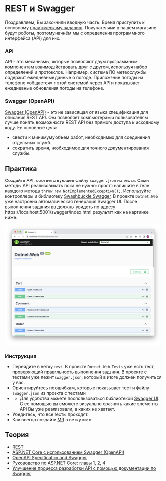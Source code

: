 # REST и Swagger
Поздравляем, Вы закончили вводную часть. Время приступить к основному [практическому заданию](../-/wikis/Практическое-задание).
Покупателями в нашем магазине будут роботы, поэтому начнём мы с определения программного интерфейса (API) для них.

### API 
API - это механизмы, которые позволяют двум программным компонентам взаимодействовать друг с другом, используя набор определений и протоколов. Например, система ПО метеослужбы содержит ежедневные данные о погоде. Приложение погоды на телефоне «общается» с этой системой через API и показывает ежедневные обновления погоды на телефоне.

### Swagger (OpenAPI)  
[Swagger (OpenAPI)](https://swagger.io/tools/swaggerhub/?utm_source=aw&utm_medium=ppcg&utm_campaign=SEM_SwaggerHub_PR_EMEA_ENG_EXT_Prospecting_Tier2&utm_term=swagger&utm_content=610540077355&gclid=Cj0KCQjw8e-gBhD0ARIsAJiDsaVzJZD3D3kyKj2Km7FkknND_jN_Odw3mdvt1WHAOE43x4GIaKeJd8AaAsVyEALw_wcB&gclsrc=aw.ds) -  это не зависящая от языка спецификация для описания REST API. Она позволяет компьютерам и пользователям лучше понять возможности REST API без прямого доступа к исходному коду. Ее основные цели:
- свести к минимуму объем работ, необходимых для соединения отдельных служб.
- сократить время, необходимое для точного документирования службы.

## Практика
Создайте API, соответствующее файлу `swagger.json` из теста. Сами методы API реализовывать пока не нужно: 
просто напишите в теле каждого метода `throw new NotImplementedException();`. Используйте контроллеры
и библиотеку [Swashbuckle Swagger](https://learn.microsoft.com/ru-ru/aspnet/core/tutorials/getting-started-with-swashbuckle?view=aspnetcore-7.0&tabs=visual-studio). В проекте `Dotnet.Web` уже настроена автоматическая генерация Swagger UI. После выполнения задания
вы должны увидеть по адресу https://localhost:5001/swagger/index.html результат как на картинке ниже.

![](./swagger.png)

### Инструкция

- Перейдите в ветку `rest`. В проекте `Dotnet.Web.Tests` уже есть тест, проверяющий правильность выполнения задания.
В проекте с тестами уже лежит `swagger.json`, который в итоге должен получиться у вас.
- Ориентируйтесь по ошибкам, которые показывает тест и файлу `swagger.json` из проекта с тестами
- * Для удобства можете поспользоваться библиотекой [Swagger UI](https://swagger.io/tools/swagger-ui/). С ее помощью вы сможете визуально сравнить какие элементы API Вы уже реализовали, а каких не хватает.
- Убедитесь, что все тесты проходят.
- Как всегда создайте [MR](https://docs.gitlab.com/ee/user/project/merge_requests/) в ветку `main`.

## Теория

- [REST](https://ru.wikipedia.org/wiki/REST)
- [ASP.NET Core с использованием Swagger (OpenAPI)](https://learn.microsoft.com/ru-ru/aspnet/core/tutorials/web-api-help-pages-using-swagger?view=aspnetcore-7.0)
- [OpenAPI Specification and Swagger](https://swagger.io/solutions/getting-started-with-oas/)
- [Руководство по ASP.NET Core: главы 1, 2, 4 ](https://metanit.com/sharp/aspnet6/)
- [Улучшение процесса разработки API с помощью документации по Swagger](https://learn.microsoft.com/ru-ru/training/modules/improve-api-developer-experience-with-swagger/)